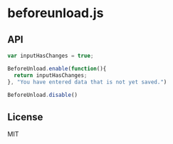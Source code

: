 beforeunload.js
=====

## API

```javascript
var inputHasChanges = true;

BeforeUnload.enable(function(){
  return inputHasChanges;
}, "You have entered data that is not yet saved.")

BeforeUnload.disable()
```

## License

MIT
